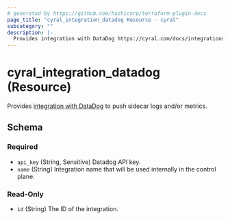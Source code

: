 ```yaml
---
# generated by https://github.com/hashicorp/terraform-plugin-docs
page_title: "cyral_integration_datadog Resource - cyral"
subcategory: ""
description: |-
  Provides integration with DataDog https://cyral.com/docs/integrations/apm/datadog/ to push sidecar logs and/or metrics.
---
```


# cyral_integration_datadog (Resource)

Provides [integration with DataDog](https://cyral.com/docs/integrations/apm/datadog/) to push sidecar logs and/or metrics.



<!-- schema generated by tfplugindocs -->
## Schema

### Required

- `api_key` (String, Sensitive) Datadog API key.
- `name` (String) Integration name that will be used internally in the control plane.

### Read-Only

- `id` (String) The ID of the integration.


